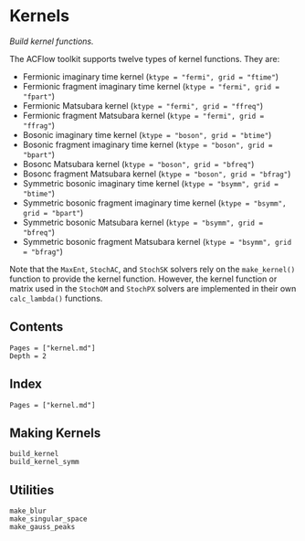 # Kernels

*Build kernel functions.*

The ACFlow toolkit supports twelve types of kernel functions. They are:

* Fermionic imaginary time kernel (`ktype = "fermi", grid = "ftime"`)
* Fermionic fragment imaginary time kernel (`ktype = "fermi", grid = "fpart"`)
* Fermionic Matsubara kernel (`ktype = "fermi", grid = "ffreq"`)
* Fermionic fragment Matsubara kernel (`ktype = "fermi", grid = "ffrag"`)
* Bosonic imaginary time kernel (`ktype = "boson", grid = "btime"`)
* Bosonic fragment imaginary time kernel (`ktype = "boson", grid = "bpart"`)
* Bosonc Matsubara kernel (`ktype = "boson", grid = "bfreq"`)
* Bosonc fragment Matsubara kernel (`ktype = "boson", grid = "bfrag"`)
* Symmetric bosonic imaginary time kernel (`ktype = "bsymm", grid = "btime"`)
* Symmetric bosonic fragment imaginary time kernel (`ktype = "bsymm", grid = "bpart"`)
* Symmetric bosonic Matsubara kernel (`ktype = "bsymm", grid = "bfreq"`)
* Symmetric bosonic fragment Matsubara kernel (`ktype = "bsymm", grid = "bfrag"`)

Note that the `MaxEnt`, `StochAC`, and `StochSK` solvers rely on the `make_kernel()` function to provide the kernel function. However, the kernel function or matrix used in the `StochOM` and `StochPX` solvers are implemented in their own `calc_lambda()` functions.

## Contents

```@contents
Pages = ["kernel.md"]
Depth = 2
```

## Index

```@index
Pages = ["kernel.md"]
```

## Making Kernels

```@docs
build_kernel
build_kernel_symm
```

## Utilities

```@docs
make_blur
make_singular_space
make_gauss_peaks
```
